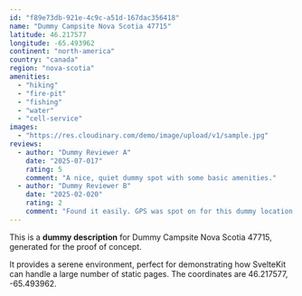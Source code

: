 ```yaml
---
id: "f89e73db-921e-4c9c-a51d-167dac356418"
name: "Dummy Campsite Nova Scotia 47715"
latitude: 46.217577
longitude: -65.493962
continent: "north-america"
country: "canada"
region: "nova-scotia"
amenities:
  - "hiking"
  - "fire-pit"
  - "fishing"
  - "water"
  - "cell-service"
images:
  - "https://res.cloudinary.com/demo/image/upload/v1/sample.jpg"
reviews:
  - author: "Dummy Reviewer A"
    date: "2025-07-017"
    rating: 5
    comment: "A nice, quiet dummy spot with some basic amenities."
  - author: "Dummy Reviewer B"
    date: "2025-02-020"
    rating: 2
    comment: "Found it easily. GPS was spot on for this dummy location."
---
```


This is a **dummy description** for Dummy Campsite Nova Scotia 47715, generated for the proof of concept.

It provides a serene environment, perfect for demonstrating how SvelteKit can handle a large number of static pages. The coordinates are 46.217577, -65.493962.
